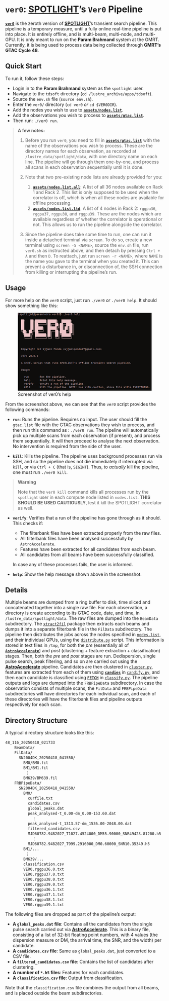 # `ver0`: [**SPOTLIGHT**](https://spotlight.ncra.tifr.res.in)’s `Ver0` Pipeline

[**`ver0`**](https://github.com/nsmspotlight/ver0) is the zeroth version
of [**SPOTLIGHT**](https://spotlight.ncra.tifr.res.in)’s transient
search pipeline. This pipeline is a temporary measure, until a fully
online real-time pipeline is put into place. It is entirely offline, and
is multi-beam, multi-node, and multi-GPU. It is only meant to run on the
**Param Brahmand** system at the GMRT. Currently, it is being used to
process data being collected through **GMRT’s GTAC Cycle 48**.

## Quick Start

To run it, follow these steps:

-   Login in to the **Param Brahmand** system as the `spotlight` user.
-   Navigate to the `tdsoft` directory
    (`cd /lustre_archive/apps/tdsoft`).
-   Source the `env.sh` file (`source env.sh`).
-   Enter the `ver0/` directory (`cd ver0` *or* `cd $VER0DIR`).
-   Add the nodes you wish to use to
    [**`assets/nodes.list`**](./assets/nodes.list).
-   Add the observations you wish to process to
    [**`assets/gtac.list`**](./assets/gtac.list).
-   Then run: `./ver0 run`.

> ****A few notes**:**
>
> 1.  Before you run `ver0`, you need to fill in
>     [**`assets/gtac.list`**](./assets/gtac.list) with the name of the
>     observations you wish to process. These are the directory names
>     for each observation, as recorded at
>     `/lustre_data/spotlight/data`, with one directory name on each
>     line. The pipeline will go through them one-by-one, and process
>     all scans in each observation sequentially until it is done.
>
> 2.  Note that two pre-existing node lists are already provided for
>     you:
>
>     1.  [**`assets/nodes.list.all`**](./assets/nodes.list.all): A list
>         of all 36 nodes available on Rack 1 and Rack 2. This list is
>         only supposed to be used when the correlator is off, which is
>         when all these nodes are available for offline processing.
>     2.  [**`assets/nodes.list.ltd`**](./assets/nodes.list.ltd): A list
>         of 4 nodes in Rack 2: `rggpu36`, `rggpu37`, `rggpu38`, and
>         `rggpu39`. These are the nodes which are available regardless
>         of whether the correlator is operational or not. This allows
>         us to run the pipeline alongside the correlator.
>
> 3.  Since the pipeline does take some time to run, one can run it
>     inside a detached terminal via `screen`. To do so, create a new
>     terminal using `screen -S <NAME>`, source the `env.sh` file, run
>     `ver0.sh` as instructed above, and then detach by pressing
>     `Ctrl + A` and then `D`. To reattach, just run `screen -r <NAME>`,
>     where `NAME` is the name you gave to the terminal when you created
>     it. This can prevent a disturbance in, or disconnection of, the
>     SSH connection from killing or interrupting the pipeline’s run.

## Usage

For more help on the `ver0` script, just run `./ver0` *or*
`./ver0 help`. It should show something like this:

<figure>
<img src="./figures/screenshot1.png" alt="Screenshot of ver0’s help" />
<figcaption aria-hidden="true">Screenshot of ver0’s help</figcaption>
</figure>

From the screenshot above, we can see that the `ver0` script provides
the following commands:

-   **`run`**: Runs the pipeline. Requires no input. The user should
    fill the `gtac.list` file with the GTAC observations they wish to
    process, and then run this command as : `./ver0 run`. The pipeline
    will automatically pick up multiple scans from each observation (if
    present), and process them sequentially. It will then proceed to
    analyse the next observation. No intervention is required from the
    side of the user.

-   **`kill`**: Kills the pipeline. The pipeline uses background
    processes run via SSH, and so the pipeline does not die immediately
    if interrupted via `kill`, or via `Ctrl + C` (that is, `SIGINT`).
    Thus, to *actually* kill the pipeline, one must run `./ver0 kill`.

> **Warning**
>
> Note that the `ver0 kill` command kills all processes run by the
> `spotlight` user in each compute node listed in `nodes.list`. **THIS
> SHOULD BE USED CAUTIOUSLY**, lest it kill the SPOTLIGHT correlator as
> well.

-   **`verify`**: Verifies that a run of the pipeline has gone through
    as it should. This checks if:

    -   The filterbank files have been extracted properly from the raw
        files.
    -   All filterbank files have been analysed successfully by
        `AstroAccelerate`.
    -   Features have been extracted for all candidates from each beam.
    -   All candidates from all beams have been successfully classified.

    In case any of these processes fails, the user is informed.

-   **`help`**: Show the help message shown above in the screenshot.

## Details

Multiple beams are dumped from a ring buffer to disk, time sliced and
concatenated together into a single raw file. For each observation, a
directory is create according to its GTAC code, date, and time, in
`/lustre_data/spotlight/data`. The raw files are dumped into the
`BeamData` subdirectory. The
[`xtract2fil`](https://github.com/nsmspotlight/xtract2fil) package then
extracts each beams and dumps it into a separate filterbank file in the
`FilData` subdirectory. The pipeline then distributes the jobs across
the nodes specified in [`nodes.list`](./assets/nodes.list), and their
individual GPUs, using the [`distribute.py`](./scripts/distribute.py)
script. This information is stored in text files in `/tmp`, for both the
*pre* (essentially all of
[**`AstroAccelerate`**](https://github.com/AstroAccelerateOrg/astro-accelerate))
and *post* (clustering + feature extraction + classification) stages.
Then, both the *pre* and *post* stages are run. Dedispersion, single
pulse search, peak filtering, and so on are carried out using the
[**AstroAccelerate**](https://github.com/AstroAccelerateOrg/astro-accelerate)
pipeline. Candidates are then clustered in
[`cluster.py`](./scripts/cluster.py), features are extracted from each
of them using [**`candies`**](https://github.com/astrogewgaw/candies) in
[`candify.py`](./scripts/candify.py), and then each candidate is
classified using [**`FETCH`**](https://github.com/devanshkv/fetch) in
[`classify.py`](./scripts/classify.py). The pipeline outputs and logs
are dumped into the `FRBPipeData` subdirectory. In case the observation
consists of multiple scans, the `FilData` and `FRBPipeData`
subdirectories will have directories for each individual scan, and each
of these directories will have the filterbank files and pipeline outputs
respectively for each scan.

## Directory Structure

A typical directory structure looks like this:

    48_116_20250418_021733
        BeamData/
        FilData/
          SN2004DK_20250418_041550/
            BM0/BM0.fil
            BM1/BM1.fil
             ⋮
            BM639/BM639.fil
        FRBPipeData/
          SN2004DK_20250418_041550/
            BM0/
              curfile.txt
              candidates.csv
              global_peaks.dat
              peak_analysed-t_0.00-dm_0.00-153.60.dat
                ⋮
              peak_analysed-t_1313.57-dm_1536.00-2048.00.dat
              filtered_candidates.csv
              MJD60782.9482027_T1027.4524000_DM55.90000_SNR49423.81200.h5
                ⋮
              MJD60782.9482027_T999.2916000_DM0.60000_SNR10.35349.h5
            BM1/...
             ⋮
            BM639/...
            classification.csv
            VER0.rggpu36.0.txt
            VER0.rggpu37.0.txt
            VER0.rggpu38.0.txt
            VER0.rggpu39.0.txt
            VER0.rggpu36.1.txt
            VER0.rggpu37.1.txt
            VER0.rggpu38.1.txt
            VER0.rggpu39.1.txt

The following files are dropped as part of the pipeline’s output:

-   **A `global_peaks.dat` file**: Contains all the candidates from the
    single pulse search carried out via
    [**AstroAccelerate**](https://github.com/AstroAccelerateOrg/astro-accelerate).
    This is a binary file, consisting of a list of 32-bit floating point
    numbers, with 4 values (the dispersion measure or DM, the arrival
    time, the SNR, and the width) per candidate.
-   **A `candidates.csv` file**: Same as `global_peaks.dat`, just
    converted to a CSV file.
-   **A `filtered_candidates.csv` file**: Contains the list of
    candidates after clustering.
-   **A number of `*.h5` files**: Features for each candidates.
-   **A `classification.csv` file**: Output from classification.

Note that the `classification.csv` file combines the output from all
beams, and is placed outside the beam subdirectories.
